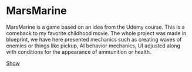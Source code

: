 # MarsMarine

MarsMarine is a game based on an idea from the Udemy course. This is a comeback to my favorite childhood movie. The whole project was made in blueprint, we have here presented mechanics such as creating waves of enemies or things like pickup, AI behavior mechanics, UI adjusted along with conditions for the appearance of ammunition or health.

[Show](https://youtu.be/qCJ55S_k2wM)